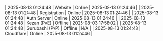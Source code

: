 | 2025-08-13 01:24:48 | Website | Online | 2025-08-13 01:24:46 |
| 2025-08-13 01:24:48 | Registration | Online | 2025-08-13 01:24:46 |
| 2025-08-13 01:24:48 | Auth Server | Online | 2025-08-13 01:24:46 |
| 2025-08-13 01:24:48 | Kezan (PvE) | Offline | 2025-08-03 17:58:02 |
| 2025-08-13 01:24:48 | Gurubashi (PvP) | Offline | N/A |
| 2025-08-13 01:24:48 | Cloudflare | Online | 2025-08-13 01:24:46 |
